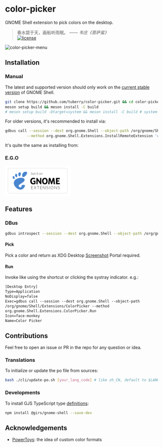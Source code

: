 <!--
SPDX-FileCopyrightText: tuberry
SPDX-License-Identifier: CC-BY-SA-4.0
-->

# color-picker

GNOME Shell extension to pick colors on the desktop.

> 春水碧于天，画船听雨眠。 —— _韦庄《菩萨蛮》_\
> [![license]](/LICENSE.md)

![color-picker-menu](https://github.com/user-attachments/assets/46718c65-42e5-4445-8cab-be26d8d75e55)

## Installation

### Manual

The latest and supported version should only work on the [current stable version](https://release.gnome.org/calendar/#branches) of GNOME Shell.

```bash
git clone https://github.com/tuberry/color-picker.git && cd color-picker
meson setup build && meson install -C build
# meson setup build -Dtarget=system && meson install -C build # system-wide, default --prefix=/usr/local
```

For older versions, it's recommended to install via:

```bash
gdbus call --session --dest org.gnome.Shell --object-path /org/gnome/Shell \
          --method org.gnome.Shell.Extensions.InstallRemoteExtension 'color-picker@tuberry'
```

It's quite the same as installing from:

### E.G.O

[<img src="https://raw.githubusercontent.com/andyholmes/gnome-shell-extensions-badge/master/get-it-on-ego.svg?sanitize=true" alt="Get it on GNOME Extensions" height="100" align="middle">][EGO]

## Features

### DBus

```bash
gdbus introspect --session --dest org.gnome.Shell --object-path /org/gnome/Shell/Extensions/ColorPicker
```

#### Pick

Pick a color and return as XDG Desktop [Screenshot] Portal required.

#### Run

Invoke like using the shortcut or clicking the systray indicator. e.g.:

```desktop
[Desktop Entry]
Type=Application
NoDisplay=false
Exec=gdbus call --session --dest org.gnome.Shell --object-path /org/gnome/Shell/Extensions/ColorPicker --method org.gnome.Shell.Extensions.ColorPicker.Run
Icon=face-monkey
Name=Color Picker
```

## Contributions

Feel free to open an issue or PR in the repo for any question or idea.

### Translations

To initialize or update the po file from sources:

```bash
bash ./cli/update-po.sh [your_lang_code] # like zh_CN, default to $LANG
```

### Developments

To install GJS TypeScript type [definitions](https://www.npmjs.com/package/@girs/gnome-shell):

```bash
npm install @girs/gnome-shell --save-dev
```

## Acknowledgements

- [PowerToys]: the idea of custom color formats

[license]: https://img.shields.io/badge/license-GPLv3+-green.svg
[EGO]: https://extensions.gnome.org/extension/3396/color-picker/
[Screenshot]: https://github.com/flatpak/xdg-desktop-portal/blob/main/data/org.freedesktop.portal.Screenshot.xml
[PowerToys]: https://learn.microsoft.com/en-us/windows/powertoys/color-picker#managing-color-formats
